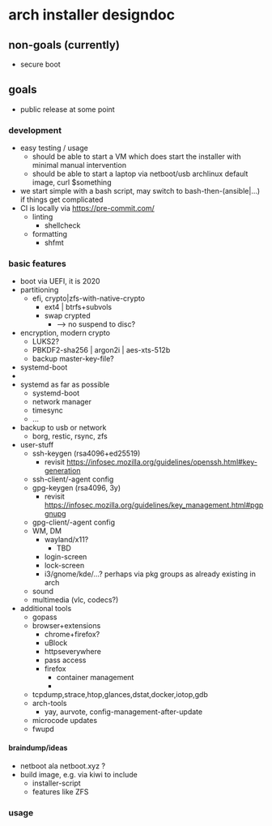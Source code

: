 # arch installer designdoc


## non-goals (currently)
* secure boot

## goals
* public release at some point

### development
* easy testing / usage
    * should be able to start a VM which does start the installer with minimal manual intervention
    * should be able to start a laptop via netboot/usb archlinux default image, curl $something
* we start simple with a bash script, may switch to bash-then-(ansible|...) if things get complicated
* CI is locally via https://pre-commit.com/
    * linting
        * shellcheck
    * formatting
        * shfmt

### basic features
* boot via UEFI, it is 2020
* partitioning
    * efi, crypto|zfs-with-native-crypto
        * ext4 | btrfs+subvols
        * swap crypted
            * --> no suspend to disc?
* encryption, modern crypto
    * LUKS2?
    * PBKDF2-sha256 | argon2i | aes-xts-512b
    * backup master-key-file?
* systemd-boot
* 
* systemd as far as possible
    * systemd-boot
    * network manager
    * timesync
    * ...
* backup to usb or network
    * borg, restic, rsync, zfs
* user-stuff
    * ssh-keygen (rsa4096+ed25519)
        * revisit https://infosec.mozilla.org/guidelines/openssh.html#key-generation
    * ssh-client/-agent config
    * gpg-keygen (rsa4096, 3y)
        * revisit https://infosec.mozilla.org/guidelines/key_management.html#pgpgnupg
    * gpg-client/-agent config
    * WM, DM
        * wayland/x11?
            * TBD
        * login-screen
        * lock-screen
        * i3/gnome/kde/...? perhaps via pkg groups as already existing in arch
    * sound
    * multimedia (vlc, codecs?)
* additional tools
    * gopass
    * browser+extensions
        * chrome+firefox?
        * uBlock
        * httpseverywhere
        * pass access
        * firefox
            * container management
            * 
    * tcpdump,strace,htop,glances,dstat,docker,iotop,gdb
    * arch-tools
        * yay, aurvote, config-management-after-update
    * microcode updates
    * fwupd


#### braindump/ideas
* netboot ala netboot.xyz ?
* build image, e.g. via kiwi to include
    * installer-script
    * features like ZFS

### usage
